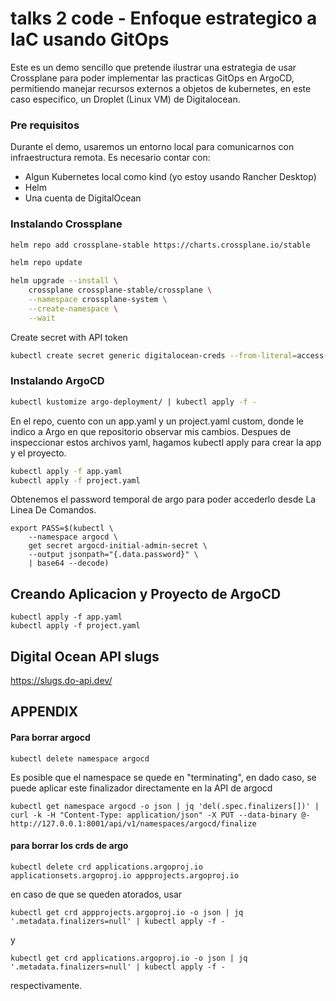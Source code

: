 # talks 2 code - Enfoque estrategico a IaC usando GitOps
Este es un demo sencillo que pretende ilustrar una estrategia de usar Crossplane para poder implementar las practicas GitOps en ArgoCD, permitiendo manejar recursos externos a objetos de kubernetes, en este caso especifico, un Droplet (Linux VM) de Digitalocean.

### Pre requisitos
Durante el demo, usaremos un entorno local para comunicarnos con infraestructura remota. Es necesario contar con:

* Algun Kubernetes local como kind (yo estoy usando Rancher Desktop)
* Helm
* Una cuenta de DigitalOcean


### Instalando Crossplane

```bash
helm repo add crossplane-stable https://charts.crossplane.io/stable
```

```bash
helm repo update
```

```bash
helm upgrade --install \
    crossplane crossplane-stable/crossplane \
    --namespace crossplane-system \
    --create-namespace \
    --wait
```

Create secret with API token
```bash
kubectl create secret generic digitalocean-creds --from-literal=access-token=[API-TOKEN] -n crossplane-systems
```


### Instalando ArgoCD
```bash
kubectl kustomize argo-deployment/ | kubectl apply -f -
```

En el repo, cuento con un app.yaml y un project.yaml custom, donde le indico a Argo en que repositorio observar mis cambios. Despues de inspeccionar estos archivos yaml, hagamos kubectl apply para crear la app y el proyecto.
```bash
kubectl apply -f app.yaml
kubectl apply -f project.yaml
```

Obtenemos el password temporal de argo para poder accederlo desde La Linea De Comandos.
```
export PASS=$(kubectl \
    --namespace argocd \
    get secret argocd-initial-admin-secret \
    --output jsonpath="{.data.password}" \
    | base64 --decode)
```



## Creando Aplicacion y Proyecto de ArgoCD
```
kubectl apply -f app.yaml
kubectl apply -f project.yaml
```


## Digital Ocean API slugs
https://slugs.do-api.dev/


## APPENDIX

#### Para borrar argocd

```
kubectl delete namespace argocd
```
Es posible que el namespace se quede en "terminating", en dado caso, se puede aplicar este finalizador directamente en la API de argocd
```
kubectl get namespace argocd -o json | jq 'del(.spec.finalizers[])' | curl -k -H "Content-Type: application/json" -X PUT --data-binary @- http://127.0.0.1:8001/api/v1/namespaces/argocd/finalize
```


#### para borrar los crds de argo
```
kubectl delete crd applications.argoproj.io applicationsets.argoproj.io appprojects.argoproj.io
```

en caso de que se queden atorados, usar
```
kubectl get crd appprojects.argoproj.io -o json | jq '.metadata.finalizers=null' | kubectl apply -f -
```

y

```
kubectl get crd applications.argoproj.io -o json | jq '.metadata.finalizers=null' | kubectl apply -f -
```

respectivamente.
